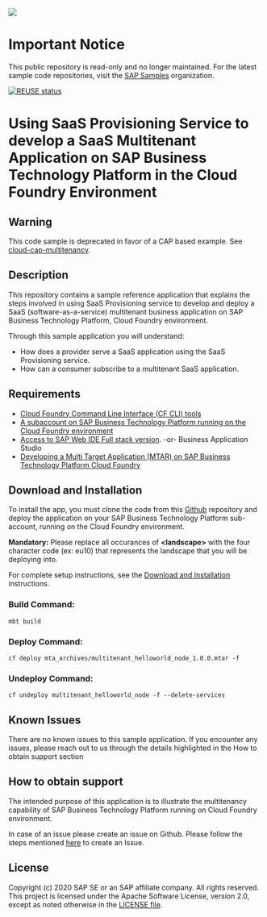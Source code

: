 <!--
SPDX-FileCopyrightText: 2020 Andrew Lunde <andrew.lunde@sap.com>

SPDX-License-Identifier: Apache-2.0
-->

![](https://img.shields.io/badge/STATUS-NOT%20CURRENTLY%20MAINTAINED-red.svg?longCache=true&style=flat)

# Important Notice
This public repository is read-only and no longer maintained. For the latest sample code repositories, visit the [SAP Samples](https://github.com/SAP-samples) organization.

[![REUSE status](https://api.reuse.software/badge/github.com/SAP-samples/cloud-sfsf-benefits-ext)](https://api.reuse.software/info/github.com/SAP-samples/cloud-sfsf-benefits-ext)

# Using SaaS Provisioning Service to develop a SaaS Multitenant Application on SAP Business Technology Platform in the Cloud Foundry Environment

## Warning

This code sample is deprecated in favor of a CAP based example. See [cloud-cap-multitenancy](https://github.com/SAP-samples/cloud-cap-multitenancy).

## Description

This repository contains a sample reference application that explains the steps involved in using SaaS Provisioning service to develop and deploy a SaaS (software-as-a-service) multitenant business application on SAP Business Technology Platform, Cloud Foundry environment.

Through this sample application you will understand:

- How does a provider serve a SaaS application using the SaaS Provisioning service.
- How can a consumer subscribe to a multitenant SaaS application.

## Requirements

- [Cloud Foundry Command Line Interface (CF CLI) tools](https://github.com/cloudfoundry/cli)
- [A subaccount on SAP Business Technology Platform running on the Cloud Foundry environment](https://account.hana.ondemand.com)
- [Access to SAP Web IDE Full stack version](https://help.sap.com/viewer/product/SAP_Web_IDE/CF/en-US?task=discover_task). -or- Business Application Studio
- [Developing a Multi Target Application (MTAR) on SAP Business Technology Platform Cloud Foundry](https://help.sap.com/viewer/825270ffffe74d9f988a0f0066ad59f0/CF/en-US/a71bf8281254489ea8be6e323199b304.html)

## Download and Installation

To install the app, you must clone the code from this [Github](https://github.com/SAP-samples/cloud-cf-multitenant-saas-provisioning-sample) repository and deploy the application on your SAP Business Technology Platform sub-account, running on the Cloud Foundry environment.

**Mandatory:** Please replace all occurances of **&lt;landscape&gt;** with the four character code (ex: eu10) that represents the landscape that you will be deploying into.

For complete setup instructions, see the [Download and Installation](./Download_and_Installation_Instructions.md) instructions.

### Build Command:

```
mbt build
```

### Deploy Command:

```
cf deploy mta_archives/multitenant_helloworld_node_1.0.0.mtar -f
```

### Undeploy Command:

```
cf undeploy multitenant_helloworld_node -f --delete-services
```

## Known Issues

There are no known issues to this sample application. If you encounter any issues, please reach out to us through the details highlighted in the How to obtain support section

## How to obtain support

The intended purpose of this application is to illustrate the multitenancy capability of SAP Business Technology Platform running on Cloud Foundry environment.

In case of an issue please create an issue on Github.
Please follow the steps mentioned [here](https://help.github.com/articles/creating-an-issue/) to create an Issue.

## License

Copyright (c) 2020 SAP SE or an SAP affiliate company. All rights reserved. This project is licensed under the Apache Software License, version 2.0, except as noted otherwise in the [LICENSE file](./LICENSES/Apache-2.0.txt).
